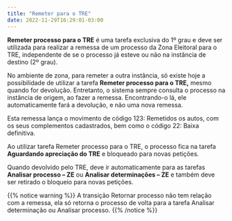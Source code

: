 ```yaml
---
title: "Remeter para o TRE"
date: 2022-11-29T16:29:01-03:00
---
```


**Remeter processo para o TRE** é uma tarefa exclusiva do 1º grau e deve ser utilizada para realizar a remessa de um processo da Zona Eleitoral para o TRE, independente de se o processo já esteve ou não na instância de destino (2º grau).

No ambiente de zona, para remeter a outra instância, só existe hoje a possibilidade de utilizar a tarefa **Remeter processo para o TRE,** mesmo quando for devolução. Entretanto, o sistema sempre consulta o processo na instância de origem, ao fazer a remessa. Encontrando-o lá, ele automaticamente fará a devolução, e não uma nova remessa.

Esta remessa lança o movimento de código 123: Remetidos os autos, com os seus complementos cadastrados, bem como o código 22: Baixa definitiva.

Ao utilizar tarefa Remeter processo para o TRE, o processo fica na tarefa **Aguardando apreciação do TRE** e bloqueado para novas petições.

Quando devolvido pelo TRE, deve ir automaticamente para as tarefas **Analisar processo – ZE** ou **Analisar determinações – ZE** e também deve ser retirado o bloqueio para novas petições.


{{% notice warning %}}
A transição Retornar processo não tem relação com a remessa, ela só retorna o processo de volta para a tarefa Analisar determinação ou Analisar processo.
{{% /notice %}}
